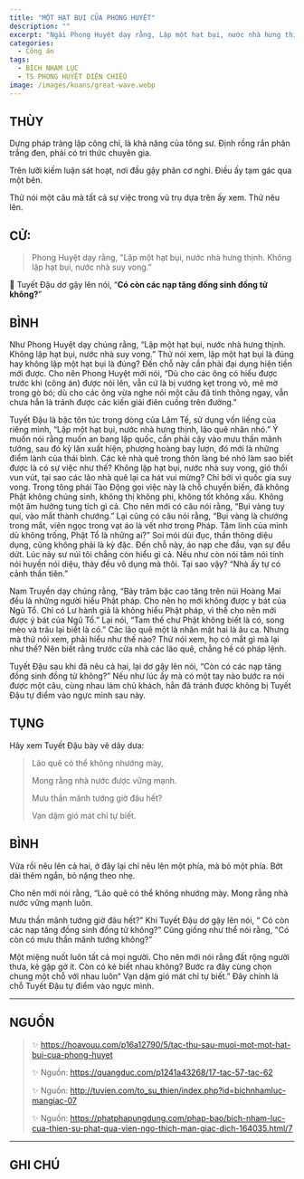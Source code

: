 ```yaml
---
title: "MỘT HẠT BỤI CỦA PHONG HUYỆT"
description: ""
excerpt: "Ngài Phong Huyệt dạy rằng, Lập một hạt bụi, nước nhà hưng thịnh. Không lập hạt bụi, nước nhà suy vong"
categories:
  - Công án
tags:
  - BÍCH NHAM LỤC
  - TS PHONG HUYỆT DIÊN CHIỂU
image: /images/koans/great-wave.webp
---
```


## THÙY

Dựng pháp tràng lập công chỉ, là khả năng của tông sư. Định rồng rắn phân trắng đen, phải có tri thức chuyên gia.

Trên lưỡi kiếm luận sát hoạt, nơi đầu gậy phân cơ nghi. Điều ấy tạm gác qua một bên.

Thử nói một câu mà tất cả sự việc trong vũ trụ dựa trên ấy xem. Thử nêu lên.

## CỬ:

> Phong Huyệt dạy rằng, "Lập một hạt bụi, nước nhà hưng thịnh. Không lập hạt bụi, nước nhà suy vong.”

📢 Tuyết Đậu dơ gậy lên nói, “**Có còn các nạp tăng đồng sinh đồng tử không?**”

## BÌNH

Như Phong Huyệt dạy chúng rằng, “Lập một hạt bụi, nước nhà hưng thịnh. Không lập hạt bụi, nước nhà suy vong.” Thử nói xem, lập một hạt bụi là đúng hay không lập một hạt bụi là đúng? Đến chỗ này cần phải đại dụng hiện tiền mới được. Cho nên Phong Huyệt mới nói, “Dù cho các ông có hiểu được trước khi (công án) được nói lên, vẫn cứ là bị vướng kẹt trong vỏ, mê mờ trong gò bó; dù cho các ông vừa nghe nói một câu đã tinh thông ngay, vẫn chưa hẳn là tránh được các kiến giải điên cuồng trên đường.”

Tuyết Đậu là bậc tôn túc trong dòng của Lâm Tế, sử dụng vốn liếng của riêng mình, “Lập một hạt bụi, nước nhà hưng thịnh, lão quê nhăn nhó.” Ý muốn nói rằng muốn an bang lập quốc, cần phải cậy vào mưu thần mãnh tướng, sau đó kỳ lân xuất hiện, phượng hoàng bay lượn, đó mới là những điểm lành của thái bình. Các kẻ nhà quê trong thôn làng bé nhỏ làm sao biết được là có sự việc như thế? Không lập hạt bụi, nước nhà suy vong, gió thổi vun vút, tại sao các lão nhà quê lại ca hát vui mừng? Chỉ bởi vì quốc gia suy vong. Trong tông phái Tào Động gọi việc này là chỗ chuyển biến, đã không Phật không chúng sinh, không thị không phi, không tốt không xấu. Không một âm hưởng tung tích gì cả. Cho nên mới có câu nói rằng, “Bụi vàng tuy quí, vào mắt thành chướng.” Lại cũng có câu nói rằng, “Bụi vàng là chướng trong mắt, viên ngọc trong vạt áo là vết nhơ trong Pháp. Tâm linh của mình dù không trống, Phật Tổ là những ai?” Soi mói dùi đục, thần thông diệu dụng, cũng không phải là kỳ đặc. Đến chỗ này, áo nạp che đầu, vạn sự đều dứt. Lúc này sư núi tôi chẳng còn hiểu gì cả. Nếu như còn nói tâm nói tính nói huyền nói diệu, thảy đều vô dụng mà thôi. Tại sao vậy? “Nhà ấy tự có cảnh thần tiên.”

Nam Truyền dạy chúng rằng, “Bảy trăm bậc cao tăng trên núi Hoàng Mai đều là những người hiểu Phật pháp. Cho nên họ mới không được y bát của Ngũ Tổ. Chỉ có Lư hành giả là không hiểu Phật pháp, vì thế cho nên mới được ý bát của Ngũ Tổ.” Lại nói, “Tam thế chư Phật không biết là có, song mèo và trâu lại biết là có.” Các lão quê một là nhăn mặt hai là âu ca. Nhưng mà thử nói xem, phải hiểu như thế nào? Thử nói xem, họ có mắt gì mà lại như thế? Nên biết rằng trước cửa nhà các lão quê, chẳng hề có pháp lệnh.

Tuyết Đậu sau khi đã nêu cả hai, lại dơ gậy lên nói, “Còn có các nạp tăng đồng sinh đồng tử không?” Nếu như lúc ấy mà có một tay nào bước ra nói được một câu, cùng nhau làm chủ khách, hẳn đã tránh được không bị Tuyết Đậu tự điểm vào ngực mình sau này.

## TỤNG

Hãy xem Tuyết Đậu bày vẽ dây dưa:

> Lão quê có thể không nhướng mày,
>
> Mong rằng nhà nước được vững mạnh.
>
> Mưu thần mãnh tướng giờ đâu hết?
>
> Vạn dặm gió mát chỉ tự biết.

## BÌNH

Vừa rồi nêu lên cả hai, ở đây lại chỉ nêu lên một phía, mà bỏ một phía. Bớt dài thêm ngắn, bỏ nặng theo nhẹ. 

Cho nên mới nói rằng, “Lão quê có thể không nhướng mày. Mong rằng nhà nước vững mạnh luôn. 

Mưu thần mãnh tướng giờ đâu hết?” Khi Tuyết Đậu dơ gậy lên nói, “ Có còn các nạp tăng đồng sinh đồng tử không?” Cũng giống như thể nói rằng, "Có còn có mưu thần mãnh tướng không?” 

Một miệng nuốt luôn tất cả mọi người. Cho nên mới nói rằng đất rộng người thưa, kẻ gặp gở ít. Còn có kẻ biết nhau không? Bước ra đây cùng chọn chung một chỗ với nhau luôn“ Vạn dặm gió mát chỉ tự biết.” Đây chính là chỗ Tuyết Đậu tự điểm vào ngực mình.

<hr class="blog-rule" />

## NGUỒN

> ✨ https://hoavouu.com/p16a12790/5/tac-thu-sau-muoi-mot-mot-hat-bui-cua-phong-huyet
>
> ✨ Nguồn: https://quangduc.com/p1241a43268/17-tac-57-tac-62
>
> ✨ Nguồn: http://tuvien.com/to_su_thien/index.php?id=bichnhamluc-mangiac-07
>
> ✨ Nguồn: https://phatphapungdung.com/phap-bao/bich-nham-luc-cua-thien-su-phat-qua-vien-ngo-thich-man-giac-dich-164035.html/7

<hr class="blog-rule" />

## GHI CHÚ

[^1]: ⭐️ <a href="/masters/Fengxue-Yanzhao" target="_blank">🔗 TS PHONG HUYỆT DIÊN CHIỂU</a>
